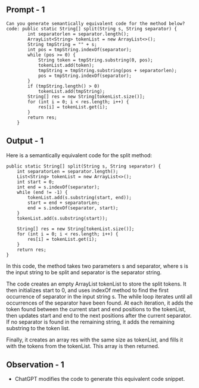## Prompt - 1
```
Can you generate semantically equivalent code for the method below?
code: public static String[] split(String s, String separator) {
        int separatorlen = separator.length();
        ArrayList<String> tokenList = new ArrayList<>();
        String tmpString = "" + s;
        int pos = tmpString.indexOf(separator);
        while (pos >= 0) {
            String token = tmpString.substring(0, pos);
            tokenList.add(token);
            tmpString = tmpString.substring(pos + separatorlen);
            pos = tmpString.indexOf(separator);
        }
        if (tmpString.length() > 0)
            tokenList.add(tmpString);
        String[] res = new String[tokenList.size()];
        for (int i = 0; i < res.length; i++) {
            res[i] = tokenList.get(i);
        }
        return res;
    }
```

## Output - 1
Here is a semantically equivalent code for the split method:
```
public static String[] split(String s, String separator) {
    int separatorLen = separator.length();
    List<String> tokenList = new ArrayList<>();
    int start = 0;
    int end = s.indexOf(separator);
    while (end != -1) {
        tokenList.add(s.substring(start, end));
        start = end + separatorLen;
        end = s.indexOf(separator, start);
    }
    tokenList.add(s.substring(start));

    String[] res = new String[tokenList.size()];
    for (int i = 0; i < res.length; i++) {
        res[i] = tokenList.get(i);
    }
    return res;
}
```
In this code, the method takes two parameters s and separator, where s is the input string to be split and separator is the separator string.

The code creates an empty ArrayList tokenList to store the split tokens. It then initializes start to 0, and uses indexOf method to find the first occurrence of separator in the input string s. The while loop iterates until all occurrences of the separator have been found. At each iteration, it adds the token found between the current start and end positions to the tokenList, then updates start and end to the next positions after the current separator. If no separator is found in the remaining string, it adds the remaining substring to the token list.

Finally, it creates an array res with the same size as tokenList, and fills it with the tokens from the tokenList. This array is then returned.

## Observation - 1
- ChatGPT modifies the code to generate this equivalent code snippet.